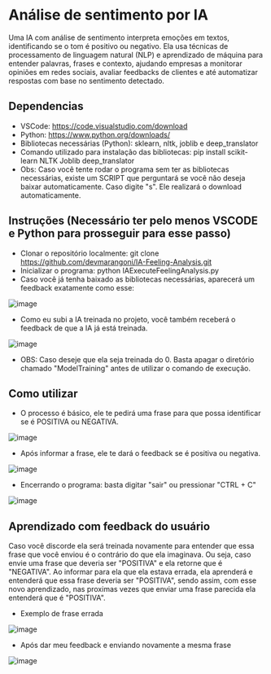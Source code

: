 # Análise de sentimento por IA
Uma IA com análise de sentimento interpreta emoções em textos, 
identificando se o tom é positivo ou negativo. 
Ela usa técnicas de processamento de linguagem natural (NLP) e 
aprendizado de máquina para entender palavras, frases e contexto, 
ajudando empresas a monitorar opiniões em redes sociais, 
avaliar feedbacks de clientes e até automatizar respostas com base no sentimento detectado.

## Dependencias
* VSCode: https://code.visualstudio.com/download
* Python: https://www.python.org/downloads/
* Bibliotecas necessárias (Python): sklearn, nltk, joblib e deep_translator
* Comando utilizado para instalação das bibliotecas: pip install scikit-learn NLTK Joblib deep_translator
* Obs: Caso você tente rodar o programa sem ter as bibliotecas necessárias, existe um SCRIPT que perguntará se você não deseja baixar automaticamente. Caso digite "s". Ele realizará o download automaticamente.
  
## Instruções (Necessário ter pelo menos VSCODE e Python para prosseguir para esse passo)
* Clonar o repositório localmente: git clone https://github.com/devmarangoni/IA-Feeling-Analysis.git
* Inicializar o programa: python IAExecuteFeelingAnalysis.py
* Caso você já tenha baixado as bibliotecas necessárias, aparecerá um feedback exatamente como esse:

![image](https://github.com/user-attachments/assets/e3813558-bc97-4aa2-b0e7-06c80adfd6f2)

* Como eu subi a IA treinada no projeto, você também receberá o feedback de que a IA já está treinada.

![image](https://github.com/user-attachments/assets/994e14ac-1b40-4185-87de-347d208f94f6)

* OBS: Caso deseje que ela seja treinada do 0. Basta apagar o diretório chamado "ModelTraining" antes de utilizar o comando de execução.

## Como utilizar
* O processo é básico, ele te pedirá uma frase para que possa identificar se é POSITIVA ou NEGATIVA.

![image](https://github.com/user-attachments/assets/35eb525b-a1a0-4deb-8aaf-5a743eb9fd8c)

* Após informar a frase, ele te dará o feedback se é positiva ou negativa.

![image](https://github.com/user-attachments/assets/cd48e081-0c50-40f8-b6bd-71d11e6f9e40)

* Encerrando o programa: basta digitar "sair" ou pressionar "CTRL + C"

![image](https://github.com/user-attachments/assets/e3aa3904-73f4-4d05-98e4-ae2212c30442)


## Aprendizado com feedback do usuário

Caso você discorde ela será treinada novamente para entender que essa frase que você enviou é o
contrário do que ela imaginava. Ou seja, caso envie uma frase que deveria ser "POSITIVA" e
ela retorne que é "NEGATIVA". Ao informar para ela que ela estava errada, ela aprenderá e
entenderá que essa frase deveria ser "POSITIVA", sendo assim, com esse novo aprendizado,
nas proximas vezes que enviar uma frase parecida ela entenderá que é "POSITIVA".

* Exemplo de frase errada

![image](https://github.com/user-attachments/assets/20db2b18-ceec-40c3-be4d-c8f3c27c8fd0)

* Após dar meu feedback e enviando novamente a mesma frase

![image](https://github.com/user-attachments/assets/4604dcb5-3540-418e-b9d3-9be42daec269)
